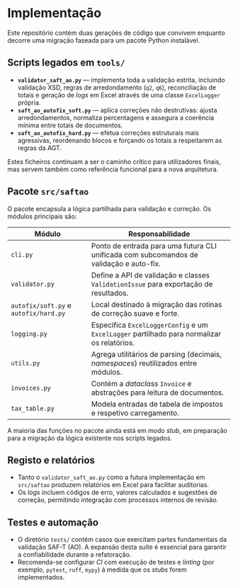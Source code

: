 # Implementação

Este repositório contém duas gerações de código que convivem enquanto decorre
uma migração faseada para um pacote Python instalável.

## Scripts legados em `tools/`
- **`validator_saft_ao.py`** — implementa toda a validação estrita, incluindo
  validação XSD, regras de arredondamento (`q2`, `q6`), reconciliação de totais e
  geração de _logs_ em Excel através de uma classe `ExcelLogger` própria.
- **`saft_ao_autofix_soft.py`** — aplica correções não destrutivas: ajusta
  arredondamentos, normaliza percentagens e assegura a coerência mínima entre
  totais de documentos.
- **`saft_ao_autofix_hard.py`** — efetua correções estruturais mais agressivas,
  reordenando blocos e forçando os totais a respeitarem as regras da AGT.

Estes ficheiros continuam a ser o caminho crítico para utilizadores finais,
mas servem também como referência funcional para a nova arquitetura.

## Pacote `src/saftao`
O pacote encapsula a lógica partilhada para validação e correção. Os módulos
principais são:

| Módulo | Responsabilidade |
| --- | --- |
| `cli.py` | Ponto de entrada para uma futura CLI unificada com subcomandos de validação e auto-fix. |
| `validator.py` | Define a API de validação e classes `ValidationIssue` para exportação de resultados. |
| `autofix/soft.py` e `autofix/hard.py` | Local destinado à migração das rotinas de correção suave e forte. |
| `logging.py` | Especifica `ExcelLoggerConfig` e um `ExcelLogger` partilhado para normalizar os relatórios. |
| `utils.py` | Agrega utilitários de parsing (decimais, _namespaces_) reutilizados entre módulos. |
| `invoices.py` | Contém a _dataclass_ `Invoice` e abstrações para leitura de documentos. |
| `tax_table.py` | Modela entradas de tabela de impostos e respetivo carregamento. |

A maioria das funções no pacote ainda está em modo _stub_, em preparação para a
migração da lógica existente nos scripts legados.

## Registo e relatórios
- Tanto o `validator_saft_ao.py` como a futura implementação em `src/saftao`
  produzem relatórios em Excel para facilitar auditorias.
- Os _logs_ incluem códigos de erro, valores calculados e sugestões de correção,
  permitindo integração com processos internos de revisão.

## Testes e automação
- O diretório `tests/` contém casos que exercitam partes fundamentais da
  validação SAF-T (AO). A expansão desta suíte é essencial para garantir a
  confiabilidade durante a refatoração.
- Recomenda-se configurar _CI_ com execução de testes e _linting_ (por exemplo,
  `pytest`, `ruff`, `mypy`) à medida que os _stubs_ forem implementados.
